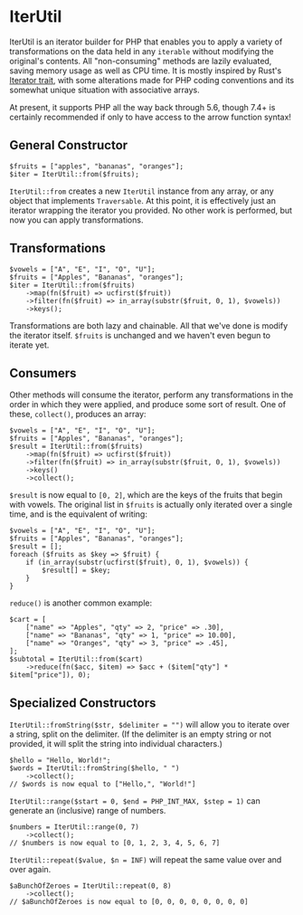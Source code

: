 # IterUtil

IterUtil is an iterator builder for PHP that enables you to apply a variety of
transformations on the data held in any `iterable` without modifying the
original's contents. All "non-consuming" methods are lazily evaluated, saving
memory usage as well as CPU time. It is mostly inspired by Rust's [Iterator
trait](https://doc.rust-lang.org/std/iter/trait.Iterator.html), with some
alterations made for PHP coding conventions and its somewhat unique situation
with associative arrays.

At present, it supports PHP all the way back through 5.6, though 7.4+ is
certainly recommended if only to have access to the arrow function syntax!

## General Constructor

    $fruits = ["apples", "bananas", "oranges"];
    $iter = IterUtil::from($fruits);

`IterUtil::from` creates a new `IterUtil` instance from any array, or any object
that implements `Traversable`. At this point, it is effectively just an iterator
wrapping the iterator you provided. No other work is performed, but now you can
apply transformations.

## Transformations

    $vowels = ["A", "E", "I", "O", "U"];
    $fruits = ["Apples", "Bananas", "oranges"];
    $iter = IterUtil::from($fruits)
        ->map(fn($fruit) => ucfirst($fruit))
        ->filter(fn($fruit) => in_array(substr($fruit, 0, 1), $vowels))
        ->keys();

Transformations are both lazy and chainable. All that we've done is modify the
iterator itself. `$fruits` is unchanged and we haven't even begun to iterate
yet.

## Consumers

Other methods will consume the iterator, perform any transformations in the
order in which they were applied, and produce some sort of result. One of these,
`collect()`, produces an array:

    $vowels = ["A", "E", "I", "O", "U"];
    $fruits = ["Apples", "Bananas", "oranges"];
    $result = IterUtil::from($fruits)
        ->map(fn($fruit) => ucfirst($fruit))
        ->filter(fn($fruit) => in_array(substr($fruit, 0, 1), $vowels))
        ->keys()
        ->collect();

`$result` is now equal to `[0, 2]`, which are the keys of the fruits that begin
with vowels. The original list in `$fruits` is actually only iterated over a
single time, and is the equivalent of writing:

    $vowels = ["A", "E", "I", "O", "U"];
    $fruits = ["Apples", "Bananas", "oranges"];
    $result = [];
    foreach ($fruits as $key => $fruit) {
        if (in_array(substr(ucfirst($fruit), 0, 1), $vowels)) {
            $result[] = $key;
        }
    }

`reduce()` is another common example:

    $cart = [
        ["name" => "Apples", "qty" => 2, "price" => .30],
        ["name" => "Bananas", "qty" => 1, "price" => 10.00],
        ["name" => "Oranges", "qty" => 3, "price" => .45],
    ];
    $subtotal = IterUtil::from($cart)
        ->reduce(fn($acc, $item) => $acc + ($item["qty"] * $item["price"]), 0);

## Specialized Constructors

`IterUtil::fromString($str, $delimiter = "")` will allow you to iterate over a
string, split on the delimiter. (If the delimiter is an empty string or not
provided, it will split the string into individual characters.)

    $hello = "Hello, World!";
    $words = IterUtil::fromString($hello, " ")
        ->collect();
    // $words is now equal to ["Hello,", "World!"]

`IterUtil::range($start = 0, $end = PHP_INT_MAX, $step = 1)` can generate an
(inclusive) range of numbers.

    $numbers = IterUtil::range(0, 7)
        ->collect();
    // $numbers is now equal to [0, 1, 2, 3, 4, 5, 6, 7]

`IterUtil::repeat($value, $n = INF)` will repeat the same value over and over
again.

    $aBunchOfZeroes = IterUtil::repeat(0, 8)
        ->collect();
    // $aBunchOfZeroes is now equal to [0, 0, 0, 0, 0, 0, 0, 0]
